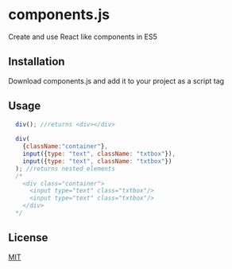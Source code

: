 # components.js
Create and use React like components in ES5

## Installation
Download components.js and add it to your project as a script tag

## Usage
```JavaScript
  div(); //returns <div></div>
  
  div(
    {className:"container"},
    input({type: "text", className: "txtbox"}),
    input({type: "text", className: "txtbox"})
  ); //returns nested elements
  /*
    <div class="container">
      <input type="text" class="txtbox"/>
      <input type="text" class="txtbox"/>
    </div>
  */
```
## License
[MIT](https://choosealicense.com/licenses/mit/)
